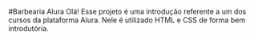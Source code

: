 #Barbearia Alura
Olá! 
Esse projeto é uma introdução referente a um dos cursos da plataforma Alura.
Nele é utilizado HTML e CSS de forma bem introdutória.
